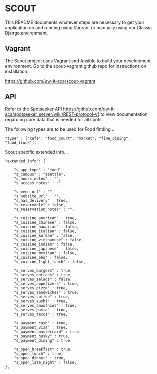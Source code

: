 SCOUT
=====

This README documents whatever steps are necessary to get your application up and running using Vagrant or manually using our Classic Django environment.

## Vagrant ##

The Scout project uses Vagrant and Ansible to build your development environment. Go to the scout-vagrant github repo for instructions on installation.

https://github.com/uw-it-aca/scout-vagrant

    
## API ##

Refer to the Spotseeker API https://github.com/uw-it-aca/spotseeker_server/wiki/REST-protocol-v1 to view documentation regarding core data that is needed for all spots.


The following types are to be used for Food finding...

    "type" : ["cafe", "food_court", "market", "fine_dining", "food_truck"],


Scout specific extended info...
    
	"extended_info": {
		
		"s_app_type" : "food",
		"s_campus" : "seattle",
		"s_hours_notes" : "",
		"s_access_notes" : "",
		
		"s_menu_url" : "",
		"s_website_url" : "",
		"s_has_delivery" : true,
	    "s_reservable" : false,
		"s_reservation_notes" : "",
		
	    "s_cuisine_american" : true,
		"s_cuisine_chinese" : false,
		"s_cuisine_hawaiian" : false,
		"s_cuisine_italian" : false,
		"s_cuisine_korean" : false,
		"s_cuisine_vietnamese" : false,
		"s_cuisine_indian" : false,
		"s_cuisine_japanese" : false,
		"s_cuisine_mexican" : false,
		"s_cuisine_bbq" : false,
		"s_cuisine_light_lunch" : false,
		
		"s_serves_burgers" : true,
		"s_serves_entrees" : true,
		"s_serves_salads" : false,
		"s_serves_appetizers" : true,
		"s_serves_pizza" : true,
		"s_serves_sandwiches" : true,
		"s_serves_coffee" : true,
		"s_serves_sushi" : true,
		"s_serves_smoothies" : true,
		"s_serves_pasta" : true,
		"s_serves_tacos" : true,

		"s_payment_cash" : true,
		"s_payment_visa" : true,
		"s_payment_mastercard" : true,
		"s_payment_husky" : true,
		"s_payment_dining" : true,
		
		"s_open_breakfast" : true,
		"s_open_lunch" : true,
		"s_open_dinner" : true,
		"s_open_late_night" : false,
	},

